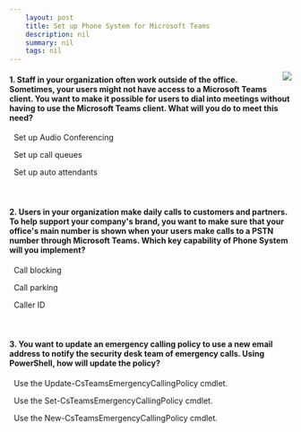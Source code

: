 ```yaml
---
    layout: post
    title: Set up Phone System for Microsoft Teams 
    description: nil
    summary: nil
    tags: nil
---
```



 <a target="_blank" href="https://docs.microsoft.com/en-us/learn/modules/m365-teams-calling-setup-phone-system/knowledge-check/"><i class="fas fa-external-link-alt"></i> </a>
 <img align="right" src="https://docs.microsoft.com/en-us/media/learn/module.svg">
####  1. Staff in your organization often work outside of the office. Sometimes, your users might not have access to a Microsoft Teams client. You want to make it possible for users to dial into meetings without having to use the Microsoft Teams client. What will you do to meet this need?


<i class='fas fa-check-square' style='color: Dodgerblue;'></i> &nbsp;&nbsp;Set up Audio Conferencing

<i class='far fa-square'></i> &nbsp;&nbsp;Set up call queues

<i class='far fa-square'></i> &nbsp;&nbsp;Set up auto attendants
<br />
<br />
<br />

####  2. Users in your organization make daily calls to customers and partners. To help support your company's brand, you want to make sure that your office's main number is shown when your users make calls to a PSTN number through Microsoft Teams. Which key capability of Phone System will you implement?


<i class='far fa-square'></i> &nbsp;&nbsp;Call blocking

<i class='far fa-square'></i> &nbsp;&nbsp;Call parking

<i class='fas fa-check-square' style='color: Dodgerblue;'></i> &nbsp;&nbsp;Caller ID
<br />
<br />
<br />

####  3. You want to update an emergency calling policy to use a new email address to notify the security desk team of emergency calls. Using PowerShell, how will update the policy?


<i class='far fa-square'></i> &nbsp;&nbsp;Use the Update-CsTeamsEmergencyCallingPolicy cmdlet.

<i class='fas fa-check-square' style='color: Dodgerblue;'></i> &nbsp;&nbsp;Use the Set-CsTeamsEmergencyCallingPolicy cmdlet.

<i class='far fa-square'></i> &nbsp;&nbsp;Use the New-CsTeamsEmergencyCallingPolicy cmdlet.
<br />
<br />
<br />
